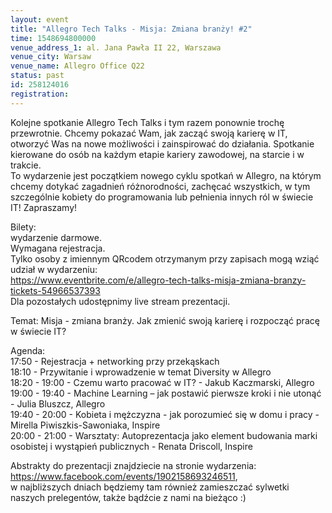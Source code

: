 ```yaml
---
layout: event
title: "Allegro Tech Talks - Misja: Zmiana branży! #2"
time: 1548694800000
venue_address_1: al. Jana Pawła II 22, Warszawa
venue_city: Warsaw
venue_name: Allegro Office Q22
status: past
id: 258124016
registration: 
---
```


<p>Kolejne spotkanie Allegro Tech Talks i tym razem ponownie trochę przewrotnie. Chcemy pokazać Wam, jak zacząć swoją karierę w IT, otworzyć Was na nowe możliwości i zainspirować do działania. Spotkanie kierowane do osób na każdym etapie kariery zawodowej,
  na starcie i w trakcie.
  <br/>To wydarzenie jest początkiem nowego cyklu spotkań w Allegro, na którym chcemy dotykać zagadnień różnorodności, zachęcać wszystkich, w tym szczególnie kobiety do programowania lub pełnienia innych ról w świecie IT! Zapraszamy!</p>
<p>Bilety:
  <br/>wydarzenie darmowe.
  <br/>Wymagana rejestracja.
  <br/>Tylko osoby z imiennym QRcodem otrzymanym przy zapisach mogą wziąć udział w wydarzeniu:
  <br/>
  <a href="https://www.eventbrite.com/e/allegro-tech-talks-misja-zmiana-branzy-tickets-54966537393" class="linkified">https://www.eventbrite.com/e/allegro-tech-talks-misja-zmiana-branzy-tickets-54966537393</a>
  <br/>Dla pozostałych udostępnimy live stream prezentacji.</p>
<p>Temat: Misja - zmiana branży. Jak zmienić swoją karierę i rozpocząć pracę w świecie IT?</p>
<p>Agenda:
  <br/>17:50 - Rejestracja + networking przy przekąskach
  <br/>18:10 - Przywitanie i wprowadzenie w temat Diversity w Allegro
  <br/>18:20 - 19:00 - Czemu warto pracować w IT? - Jakub Kaczmarski, Allegro
  <br/>19:00 - 19:40 - Machine Learning – jak postawić pierwsze kroki i nie utonąć - Julia Bluszcz, Allegro
  <br/>19:40 - 20:00 - Kobieta i mężczyzna - jak porozumieć się w domu i pracy - Mirella Piwiszkis-Sawoniaka, Inspire
  <br/>20:00 - 21:00 - Warsztaty: Autoprezentacja jako element budowania marki osobistej i wystąpień publicznych - Renata Driscoll, Inspire</p>
<p>Abstrakty do prezentacji znajdziecie na stronie wydarzenia:
  <br/>
  <a href="https://www.facebook.com/events/1902158693246511" class="linkified">https://www.facebook.com/events/1902158693246511</a>,
  <br/>w najbliższych dniach będziemy tam również zamieszczać sylwetki naszych prelegentów, także bądźcie z nami na bieżąco :)</p>
